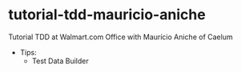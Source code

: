 tutorial-tdd-mauricio-aniche
============================

Tutorial TDD at Walmart.com Office with Maurício Aniche of Caelum

- Tips:
  - Test Data Builder
